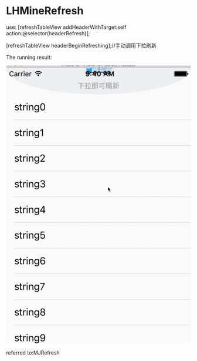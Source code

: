 # LHMineRefresh

use:
[refreshTableView addHeaderWithTarget:self action:@selector(headerRefresh)];

[refreshTableView headerBeginRefreshing];//手动调用下拉刷新



The running result:

  ![The result](/refresh.gif) 





referred to:MJRefresh
